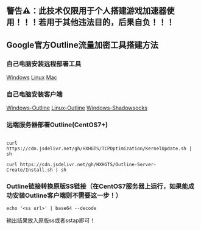 ## 警告⚠：此技术仅限用于个人搭建游戏加速器使用！！！若用于其他违法目的，后果自负！！！

## Google官方Outline流量加密工具搭建方法

### 自己电脑安装远程部署工具

[Windows](https://raw.githubusercontent.com/Jigsaw-Code/outline-releases/master/manager/stable/Outline-Manager.exe) [Linux](https://raw.githubusercontent.com/Jigsaw-Code/outline-releases/master/manager/stable/Outline-Manager.AppImage) [Mac](https://raw.githubusercontent.com/Jigsaw-Code/outline-releases/master/manager/stable/Outline-Manager.dmg)

### 自己电脑安装客户端

[Windows-Outline](https://raw.githubusercontent.com/Jigsaw-Code/outline-releases/master/client/stable/Outline-Client.exe) [Linux-Outline](https://raw.githubusercontent.com/Jigsaw-Code/outline-releases/master/client/stable/Outline-Client.AppImage) [Windows-Shadowsocks](https://github.com/shadowsocks/shadowsocks-windows/releases/download/4.1.10.0/Shadowsocks-4.1.10.0.zip)

### 远端服务器部署Outline(CentOS7+)

```

curl https://cdn.jsdelivr.net/gh/HXHGTS/TCPOptimization/KernelUpdate.sh | sh

curl https://cdn.jsdelivr.net/gh/HXHGTS/Outline-Server-Create/Install.sh | sh

```

### Outline链接转换原版SS链接（在CentOS7服务器上运行，如果能成功安装Outline客户端则不需要这一步！）
```
echo '<ss url>' | base64 --decode
```
输出结果放入原版ss或者sstap即可！

